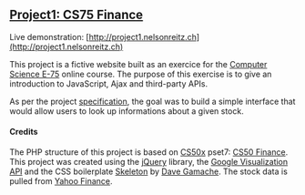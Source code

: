 ## [Project1: CS75 Finance](http://project1.nelsonreitz.ch)

Live demonstration: [http://project1.nelsonreitz.ch](http://project1.nelsonreitz.ch)

This project is a fictive website built as an exercice for the [Computer Science E-75](http://cs75.tv) online course. The purpose of this
exercise is to give an introduction to JavaScript, Ajax and third-party APIs.

As per the project [specification](http://cdn.cs75.net/2012/summer/projects/1/project1-alt.pdf), the goal was to build a simple interface that would allow users to look up informations about a given stock.

#### Credits
The PHP structure of this project is based on [CS50x](https://www.edx.org/course/introduction-computer-science-harvardx-cs50x) pset7: [CS50 Finance](http://d2o9nyf4hwsci4.cloudfront.net/2014/spring/psets/7/pset7/pset7.html).
This project was created using the [jQuery](http://http://jquery.com) library, the [Google Visualization API](https://developers.google.com/chart) and the CSS boilerplate [Skeleton](http://getskeleton.com) by [Dave Gamache](https://twitter.com/dhg).
The stock data is pulled from [Yahoo Finance](http://finance.yahoo.com).
